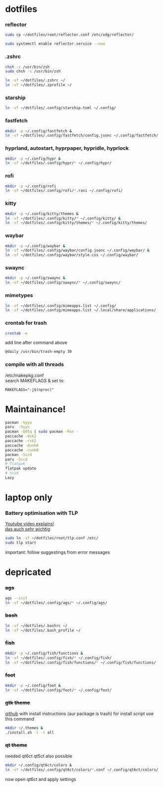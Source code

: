 # dotfiles


### reflector
```bash
sudo cp ~/dotfiles/root/reflector.conf /etc/xdg/reflector/

sudo systemctl enable reflector.service --now
```


### .zshrc
```bash
chsh -s /usr/bin/zsh
sudo chsh -s /usr/bin/zsh

ln -sf ~/dotfiles/.zshrc ~/
ln -sf ~/dotfiles/.zprofile ~/
```


### starship
```bash
ln -sf ~/dotfiles/.config/starship.toml ~/.config/
```


### fastfetch
```bash
mkdir -p ~/.config/fastfetch &
ln -sf ~/dotfiles/.config/fastfetch/config.jsonc ~/.config/fastfetch/
```


### hyprland, autostart, hyprpaper, hypridle, hyprlock
```bash
mkdir -p ~/.config/hypr &
ln -sf ~/dotfiles/.config/hypr/* ~/.config/hypr/
```


### rofi
```bash
mkdir -p ~/.config/rofi
ln -sf ~/dotfiles/.config/rofi/*.rasi ~/.config/rofi/
```


### kitty
```bash
mkdir -p ~/.config/kitty/themes &
ln -sf ~/dotfiles/.config/kitty/* ~/.config/kitty/ &
ln -sf ~/dotfiles/.config/kitty/themes/* ~/.config/kitty/themes/
```


### waybar
```bash
mkdir -p ~/.config/waybar &
ln -sf ~/dotfiles/.config/waybar/config.jsonc ~/.config/waybar/ &
ln -sf ~/dotfiles/.config/waybar/style.css ~/.config/waybar/
```


### swaync
```bash
mkdir -p ~/.config/swaync &
ln -sf ~/dotfiles/.config/swaync/* ~/.config/swaync/
```


### mimetypes

```bash
ln -sf ~/dotfiles/.config/mimeapps.list ~/.config/
ln -sf ~/dotfiles/.config/mimeapps.list ~/.local/share/applications/
```


### crontab for trash

```bash
crontab -e
```
add line after command above
```bash
@daily /usr/bin/trash-empty 30
```


### compile with all threads
/etc/makepkg.conf\
search MAKEFLAGS & set to:
```
MAKEFLAGS="-j$(nproc)"
```


# Maintainance!

```bash
pacman -Syyu
paru  -Syyu
pacman -Qdtq | sudo pacman -Rsn -
paccache -dvk2
paccache -rvk2
paccache -duvk0
paccache -ruvk0
pacman -Sccd
paru -Sccd
# flatpak 
flatpak update 
# nvim 
Lazy
```


# laptop only

### Battery optimisation with TLP
[Youtube video explains!](https://www.youtube.com/watch?v=GDdGK8Z_qzs)\
[das auch sehr wichtig](https://wiki.archlinux.org/title/TLP)

```bash
sudo ln -sf ~/dotfiles/root/tlp.conf /etc/
sudo tlp start
```
important: follow suggestings from error messages


# depricated


### ~~ags~~
```bash
ags --init
ln -sf ~/dotfiles/.config/ags/* ~/.config/ags/
```


### ~~bash~~
```bash
ln -sf ~/dotfiles/.bashrc ~/
ln -sf ~/dotfiles/.bash_profile ~/
```


### ~~fish~~
```bash
mkdir -p ~/.config/fish/functions &
ln -sf ~/dotfiles/.config/fish/* ~/.config/fish/
ln -sf ~/dotfiles/.config/fish/functions/* ~/.config/fish/functions/
```


### ~~foot~~
```bash
mkdir -p ~/.config/foot &
ln -sf ~/dotfiles/.config/foot/* ~/.config/foot/
```


### ~~gtk theme~~
[github](https://github.com/Fausto-Korpsvart/Gruvbox-GTK-Theme) with install instructions (aur package is trash)
for install script use this command
```bash
mkdir ~/.themes &
./install.sh -l -t all
```


### ~~qt theme~~

needed qt6ct qt5ct also possible
```bash
mkdir ~/.config/qt6ct/colors &
ln -sf ~/dotfiles/.config/qt6ct/colors/*.conf ~/.config/qt6ct/colors/
```
now open qt6ct and apply settings
